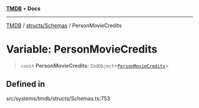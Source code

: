 [**TMDB**](../../../README.md) • **Docs**

***

[TMDB](../../../README.md) / [structs/Schemas](../README.md) / PersonMovieCredits

# Variable: PersonMovieCredits

> `const` **PersonMovieCredits**: `ZodObject`\<[`PersonMovieCredits`](../type-aliases/PersonMovieCredits.md)\>

## Defined in

src/systems/tmdb/structs/Schemas.ts:753

